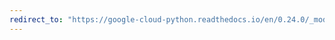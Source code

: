 ```yaml
---
redirect_to: "https://google-cloud-python.readthedocs.io/en/0.24.0/_modules/google/cloud/bigquery/_helpers.html"
---
```


